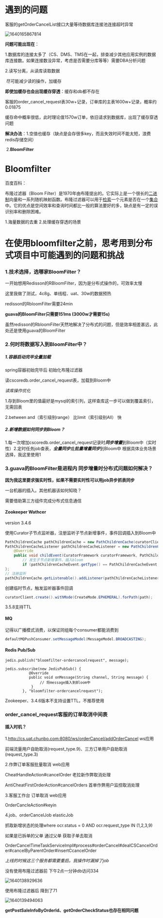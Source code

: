 # 遇到的问题

客服的getOrderCancelList接口大量等待数据库连接池连接超时异常

![1640165867814](E:\ChunBo相关\笔记\1640165867814.png)

**问题可能出现在**：

1.数据库的连接太多了（CS、DMS、TMS在一起，排查减少其他应用实例的数据库连接数。如果连接数没异常，考虑是否需要分库等等）需要DBA分析问题

2.读写分离，从读库读取数据

​	尽可能减少读的操作，加缓存

**即使加缓存也会出现缓存穿透**：缓存和db都不存在

客服的order_cancel_request表30w+记录，订单库的主表1600w+记录，概率约0.01875

缓存命中概率很低，此时理论值1570w订单，依旧请求到数据库，出现了缓存穿透问题

**解决办法**：1.空值也缓存（缺点是会存很多key，而且失效时间不能太短，浪费redis存储空间）

​				   2.**BloomFilter**



# Bloomfilter

百度百科：

布隆过滤器（Bloom Filter）是1970年由布隆提出的。它实际上是一个很长的[二进制](https://baike.baidu.com/item/二进制/361457)向量和一系列随机映射函数。布隆过滤器可以用于[检索](https://baike.baidu.com/item/检索/11003896)一个元素是否在一个[集合](https://baike.baidu.com/item/集合/2908117)中。它的优点是空间效率和查询时间都比一般的算法要好的多，缺点是有一定的误识别率和删除困难。

1.海量数据的去重
2.处理缓存穿透的场景

# 在使用bloomfilter之前，思考用到分布式项目中可能遇到的问题和挑战

### 1.技术选择，选哪家BloomFilter？

一开始想用Redisson的RBloomFilter，因为是分布式操作的，可效率太慢

这里我做了测试，4c8g、单线程、uat、30w的数据预热

redisson的RbloomFilter需要24min

**guava的BloomFilter只需要151ms (3000w才需要15s)**

虽然redisson的RbloomFilter天然地解决了分布式的问题，但是效率相差甚远，此处还是使用guava的BloomFilter

### 2.何时将数据写入到BloomFilter中？

##### 1.容器启动完毕全量加载

spring容器初始完毕后 初始化布隆过滤器

读cscoredb.order_cancel_request表，加载到Bloom中

*读库操作优化*

1.存到Bloom里的值最好是mysql的索引列，这样查库这一步可以做到覆盖索引，无需回表 

2.between and（索引级别range）  比limit（索引级别All） 快

##### 2.新增数据如何同步到Bloom？

​	1.每一次增加cscoredb.order_cancel_request记录时***同步增量***到Bloom中（实时性） 
​	2.定时任务job查表，***全量同步***或***批量增量同步***到Bloom中
   根据具体业务场景选择，我这里使用1

### 3.guava的BloomFilter是进程内 同步增量时分布式问题如何解决？

**因为我这里要求强实时性，如果不需要实时性可以用job异步抓表同步**

一台机器的插入。其他机器该如何知晓？

需要借助第三方组件完成分布式信息通信

#### Zookeeper Wathcer

version 3.4.6                                                      

使用Curator子节点监听器，注册监听子节点新增事件，事件回调插入到Bloom中

```java
PathChildrenCache pathChildrenCache = new PathChildrenCache(curatorClient, NODE_PATH, true);
PathChildrenCacheListener pathChildrenCacheListener = new PathChildrenCacheListener() {
    @Override
    public void childEvent(CuratorFramework curatorFramework, PathChildrenCacheEvent pathChildrenCacheEvent) {
        // 发生子节点新增事件、插入bloom
        if (pathChildrenCacheEvent.getType() == PathChildrenCacheEvent.Type.CHILD_ADDED) 			{}}
};
// 注册监听
pathChildrenCache.getListenable().addListener(pathChildrenCacheListener);
```

创建临时节点，触发监听器事件回调

```java
curatorClient.create().withMode(CreateMode.EPHEMERAL).forPath(path);
```

 3.5.8支持TTL

#### MQ

记得以广播模式消费，以保证同组每个consumer都能消费到

```java
defaultMQPushConsumer.setMessageModel(MessageModel.BROADCASTING);
```

#### Redis Pub/Sub

```
jedis.publish("bloomfilter-ordercancelrequest", message);
```

```
jedis.subscribe(new JedisPubSub() {
           @Override
           public void onMessage(String channel, String message) {
                // 将message插入到Bloom中
            }
        }, "bloomfilter-ordercancelrequest");
```

Zookeeper、3.4.6版本不支持设置TTL，不推荐使用



### order_cancel_request客服的订单取消中间表

#### 插入时机？

1.http://cs.uat.chunbo.com:8080/ws/orderCancel/addOrderCancel  ws应用

前端流量用户自助取消(request_type.9)、三方订单用户自助取消(request_type.3)

2.作弊订单客服批量取消 web应用

CheatHandleAction#cancelOrder 老拉新作弊取消处理

AntiCheatFirstOrderAction#cancelOrders 首单作弊用户监控取消处理

3.客服工作台 订单取消 web应用

OrderCancleAction#keyin

4.job、orderCancelJob elasticJob

抓取新增状态的处理where ocr.status = 0 AND ocr.request_type IN (1,2,3,9)

如果是已拆单的父单 通过父单 获取子单去取消 

OrderCancelTimeTaskServiceImpl#process#orderCancel#dealCSCancelOrder#cancelByParentOrder#insertCcancelOrder

*上线的时候这三个服务都需要重启。我操作时漏掉了job*



没有使用布隆过滤器前 下午2点一分钟db访问334 

![1640138929636](E:\ChunBo相关\笔记\1640138929636.png)

使用布隆过滤器后 降到了71

![1640139494063](E:\ChunBo相关\笔记\1640139494063.png)



**getPostSaleInfoByOrderId、getOrderCheckStatus也存在相同问题**

